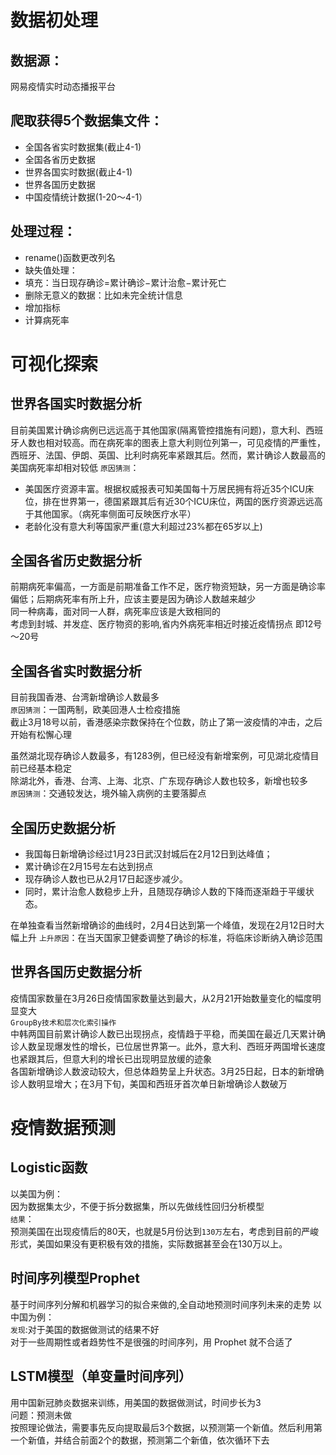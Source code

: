 数据初处理
===
数据源：
---
网易疫情实时动态播报平台

爬取获得5个数据集文件：
---
* 全国各省实时数据集(截止4-1)
* 全国各省历史数据
* 世界各国实时数据(截止4-1)
* 世界各国历史数据
* 中国疫情统计数据(1-20～4-1）

处理过程：
---
* rename()函数更改列名
* 缺失值处理： 
 * 填充：当日现存确诊=累计确诊−累计治愈−累计死亡
 * 删除无意义的数据：比如未完全统计信息
* 增加指标
 * 计算病死率

可视化探索
===
世界各国实时数据分析
---
  目前美国累计确诊病例已远远高于其他国家(隔离管控措施有问题)，意大利、西班牙人数也相对较高。而在病死率的图表上意大利则位列第一，可见疫情的严重性，西班牙、法国、伊朗、英国、比利时病死率紧跟其后。然而，累计确诊人数最高的美国病死率却相对较低
  `原因猜测`：
* 美国医疗资源丰富。根据权威报表可知美国每十万居民拥有将近35个ICU床位，排在世界第一，德国紧跟其后有近30个ICU床位，两国的医疗资源远远高于其他国家。（病死率侧面可反映医疗水平）
* 老龄化没有意大利等国家严重(意大利超过23%都在65岁以上)

全国各省历史数据分析
---
前期病死率偏高，一方面是前期准备工作不足，医疗物资短缺，另一方面是确诊率偏低；后期病死率有所上升，应该主要是因为确诊人数越来越少 <br>
同一种病毒，面对同一人群，病死率应该是大致相同的 <br>
考虑到封城、并发症、医疗物资的影响,省内外病死率相近时接近疫情拐点
即12号～20号

全国各省实时数据分析 
---
目前我国香港、台湾新增确诊人数最多 <br>
`原因猜测`：一国两制，欧美回港人士检疫措施 <br>
截止3月18号以前，香港感染宗数保持在个位数，防止了第一波疫情的冲击，之后开始有松懈心理 <br>

虽然湖北现存确诊人数最多，有1283例，但已经没有新增案例，可见湖北疫情目前已经基本稳定 <br>
除湖北外，香港、台湾、上海、北京、广东现存确诊人数也较多，新增也较多 <br>
`原因猜测`：交通较发达，境外输入病例的主要落脚点

全国历史数据分析
---
* 我国每日新增确诊经过1月23日武汉封城后在2月12日到达峰值；
* 累计确诊在2月15号左右达到拐点
* 现存确诊人数也已从2月17日起逐步减少。
* 同时，累计治愈人数稳步上升，且随现存确诊人数的下降而逐渐趋于平缓状态。

在单独查看当然新增确诊的曲线时，2月4日达到第一个峰值，发现在2月12日时大幅上升
`上升原因`：在当天国家卫健委调整了确诊的标准，将临床诊断纳入确诊范围

世界各国历史数据分析
---
疫情国家数量在3月26日疫情国家数量达到最大，从2月21开始数量变化的幅度明显变大 <br>
`GroupBy技术和层次化索引操作` <br>
中韩两国目前累计确诊人数已出现拐点，疫情趋于平稳，而美国在最近几天累计确诊人数呈现爆发性的增长，已位居世界第一。此外，意大利、西班牙两国增长速度也紧跟其后，但意大利的增长已出现明显放缓的迹象 <br>
各国新增确诊人数波动较大，但总体趋势呈上升状态。3月25日起，日本的新增确诊人数明显增大；在3月下旬，美国和西班牙首次单日新增确诊人数破万

疫情数据预测
===
Logistic函数
---
以美国为例：<br>
因为数据集太少，不便于拆分数据集，所以先做线性回归分析模型 <br>
`结果`：<br>
预测美国在出现疫情后的80天，也就是5月份达到`130万`左右，考虑到目前的严峻形式，美国如果没有更积极有效的措施，实际数据甚至会在130万以上。

时间序列模型Prophet
---
基于时间序列分解和机器学习的拟合来做的,全自动地预测时间序列未来的走势
以中国为例：<br>
`发现`:对于美国的数据做测试的结果不好 <br>
对于一些周期性或者趋势性不是很强的时间序列，用 Prophet 就不合适了

LSTM模型（单变量时间序列）
---
用中国新冠肺炎数据来训练，用美国的数据做测试，时间步长为3 <br>
问题：预测未做 <br>
按照理论做法，需要事先反向提取最后3个数据，以预测第一个新值。然后利用第一个新值，并结合前面2个的数据，预测第二个新值，依次循环下去













